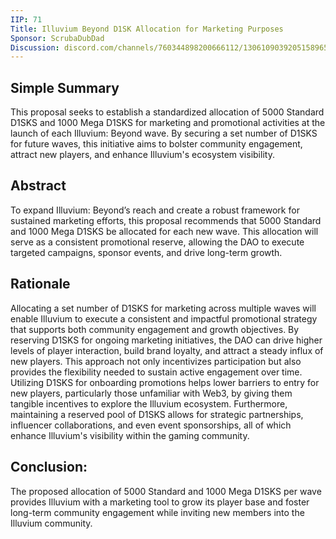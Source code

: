 ```yaml
---
IIP: 71
Title: Illuvium Beyond D1SK Allocation for Marketing Purposes
Sponsor: ScrubaDubDad
Discussion: discord.com/channels/760344898200666112/1306109039205158965
---
```


## Simple Summary
This proposal seeks to establish a standardized allocation of 5000 Standard D1SKS and 1000 Mega D1SKS for marketing and promotional activities at the launch of each Illuvium: Beyond wave. By securing a set number of D1SKS for future waves, this initiative aims to bolster community engagement, attract new players, and enhance Illuvium's ecosystem visibility.

## Abstract
To expand Illuvium: Beyond’s reach and create a robust framework for sustained marketing efforts, this proposal recommends that 5000 Standard and 1000 Mega D1SKS be allocated for each new wave. This allocation will serve as a consistent promotional reserve, allowing the DAO to execute targeted campaigns, sponsor events, and drive long-term growth. 

## Rationale
Allocating a set number of D1SKS for marketing across multiple waves will enable Illuvium to execute a consistent and impactful promotional strategy that supports both community engagement and growth objectives. By reserving D1SKS for ongoing marketing initiatives, the DAO can drive higher levels of player interaction, build brand loyalty, and attract a steady influx of new players. This approach not only incentivizes participation but also provides the flexibility needed to sustain active engagement over time. Utilizing D1SKS for onboarding promotions helps lower barriers to entry for new players, particularly those unfamiliar with Web3, by giving them tangible incentives to explore the Illuvium ecosystem. Furthermore, maintaining a reserved pool of D1SKS allows for strategic partnerships, influencer collaborations, and even event sponsorships, all of which enhance Illuvium's visibility within the gaming community.

## Conclusion:
The proposed allocation of 5000 Standard and 1000 Mega D1SKS per wave provides Illuvium with a marketing tool to grow its player base and foster long-term community engagement while inviting new members into the Illuvium community.
